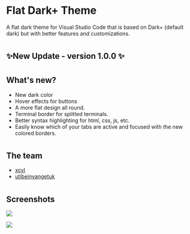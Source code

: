 # <b> Flat Dark+ Theme</b>

A flat dark theme for Visual Studio Code that is based on Dark+ (default dark) but with better features and customizations.

#
## ✨<b>New Update - version 1.0.0</b>  ✨

#
## <b>What's new</b>?

- New dark color
- Hover effects for buttons
- A more flat design all round.
- Terminal border for splitted terminals.
- Better syntax highlighting for html, css, js, etc.
- Easily know which of your tabs are active and focused with the new colored borders.

#

## <b>The team</b>

- [xcyl](https://github.com/xcyl/flat-dark-plus)
- [utibeinyangetuk](https://github.com/utibeinyangetuk/flat-dark-plus)

#

## Screenshots

![](https://raw.githubusercontent.com/xcyl/flat-dark-plus/master/welcome.png)

![](https://raw.githubusercontent.com/xcyl/flat-dark-plus/master/editor.png)

